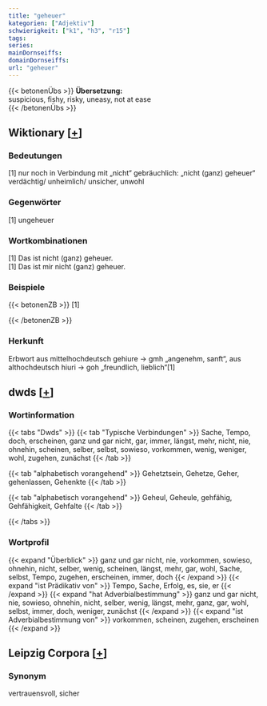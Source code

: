 ```yaml
---
title: "geheuer"
kategorien: ["Adjektiv"]
schwierigkeit: ["k1", "h3", "r15"]
tags:
series:
mainDornseiffs:
domainDornseiffs:
url: "geheuer"
---
```


{{< betonenÜbs >}}
**Übersetzung:**  
suspicious, fishy, risky, uneasy, not at ease  
{{< /betonenÜbs >}}

## Wiktionary [[+](https://de.wiktionary.org/wiki/geheuer)]

### Bedeutungen
[1] nur noch in Verbindung mit „nicht“ gebräuchlich: „nicht (ganz) geheuer“ verdächtig/ unheimlich/ unsicher, unwohl  

### Gegenwörter
[1] ungeheuer  

### Wortkombinationen
[1] Das ist nicht (ganz) geheuer.  
[1] Das ist mir nicht (ganz) geheuer.  

### Beispiele
{{< betonenZB >}}
[1]  

{{< /betonenZB >}}
### Herkunft
Erbwort aus mittelhochdeutsch gehiure → gmh „angenehm, sanft“, aus althochdeutsch hiuri → goh „freundlich, lieblich“[1]  



## dwds [[+](https://www.dwds.de/wb/geheuer)]

### Wortinformation
{{< tabs "Dwds" >}}
{{< tab "Typische Verbindungen" >}}
Sache, Tempo, doch, erscheinen, ganz und gar nicht, gar, immer, längst, mehr, nicht, nie, ohnehin, scheinen, selber, selbst, sowieso, vorkommen, wenig, weniger, wohl, zugehen, zunächst
{{< /tab >}}

{{< tab "alphabetisch vorangehend" >}}
Gehetztsein, Gehetze, Geher, gehenlassen, Gehenkte
{{< /tab >}}

{{< tab "alphabetisch vorangehend" >}}
Geheul, Geheule, gehfähig, Gehfähigkeit, Gehfalte
{{< /tab >}}

{{< /tabs >}}

### Wortprofil
{{< expand "Überblick" >}} ganz und gar nicht, nie, vorkommen, sowieso, ohnehin, nicht, selber, wenig, scheinen, längst, mehr, gar, wohl, Sache, selbst, Tempo, zugehen, erscheinen, immer, doch {{< /expand >}}
{{< expand "ist Prädikativ von" >}} Tempo, Sache, Erfolg, es, sie, er {{< /expand >}}
{{< expand "hat Adverbialbestimmung" >}} ganz und gar nicht, nie, sowieso, ohnehin, nicht, selber, wenig, längst, mehr, ganz, gar, wohl, selbst, immer, doch, weniger, zunächst {{< /expand >}}
{{< expand "ist Adverbialbestimmung von" >}} vorkommen, scheinen, zugehen, erscheinen {{< /expand >}}

## Leipzig Corpora [[+](https://corpora.uni-leipzig.de/en/res?word=geheuer&corpusId=deu_newscrawl-public_2018)]


### Synonym
vertrauensvoll, sicher

